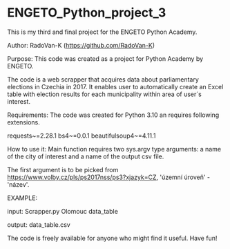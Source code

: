 # ENGETO_Python_project_3
This is my third and final project for the ENGETO Python Academy.

Author:
RadoVan-K (https://github.com/RadoVan-K)

Purpose:
This code was created as a project for Python Academy by ENGETO.

The code is a web scrapper that acquires data about parliamentary elections in Czechia in 2017.
It enables user to automatically create an Excel table with election results for each municipality 
within area of user´s interest.

Requirements:
The code was created for Python 3.10 an requires following extensions.

requests~=2.28.1
bs4~=0.0.1
beautifulsoup4~=4.11.1

How to use it:
Main function requires two sys.argv type arguments: a name of the city of interest and a name of the output csv file.

The first argument is to be picked from https://www.volby.cz/pls/ps2017nss/ps3?xjazyk=CZ, 'územní úroveň' - 'název'.

EXAMPLE:

input: Scrapper.py Olomouc data_table

output: data_table.csv
    

The code is freely available for anyone who might find it useful. Have fun!

    
